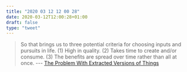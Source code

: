 ```yaml
---
title: "2020 03 12 12 00 28"
date: 2020-03-12T12:00:28+01:00
draft: false
type: "tweet"
---
```


> So that brings us to three potential criteria for choosing inputs and pursuits in life. (1) High in quality. (2) Takes time to create and/or consume. (3) The benefits are spread over time rather than all at once. --- [The Problem With Extracted Versions of Things](https://danielmiessler.com/blog/the-problem-with-extracted-versions-of-things/)
